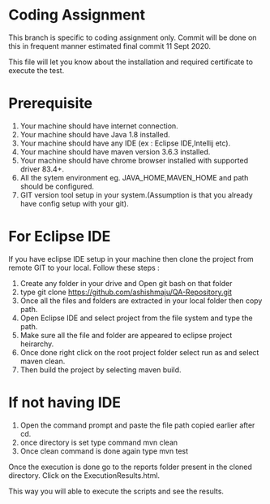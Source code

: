 # Coding Assignment

This branch is specific to coding assignment only. Commit will be done on this in frequent manner estimated final commit 11 Sept 2020.

This file will let you know about the installation and required certificate to execute the test.

# Prerequisite

1. Your machine should have internet connection.
2. Your machine should have Java 1.8 installed.
3. Your machine should have any IDE (ex : Eclipse IDE,Intellij etc).
4. Your machine should have maven version 3.6.3 installed.
5. Your machine should have chrome browser installed with supported driver 83.4+.
6. All the sytem environment eg. JAVA_HOME,MAVEN_HOME and path should be configured.
7. GIT version tool setup in your system.(Assumption is that you already have config setup with your git).

# For Eclipse IDE

If you have eclipse IDE setup in your machine then clone the project from remote GIT to your local.
Follow these steps : 
1. Create any folder in your drive and Open git bash on that folder
2. type git clone https://github.com/ashishmaju/QA-Repository.git
3. Once all the files and folders are extracted in your local folder then copy path.
4. Open Eclipse IDE and select project from the file system and type the path.
5. Make sure all the file and folder are appeared to eclipse project heirarchy.
6. Once done right click on the root project folder select run as and select maven clean.
7. Then build the project by selecting maven build.


# If not having IDE
1. Open the command prompt and paste the file path copied earlier after cd.
2. once directory is set type command mvn clean
3. Once clean command is done again type mvn test

Once the execution is done go to the reports folder present in the cloned directory. Click on the ExecutionResults.html.

This way you will able to execute the scripts and see the results.


